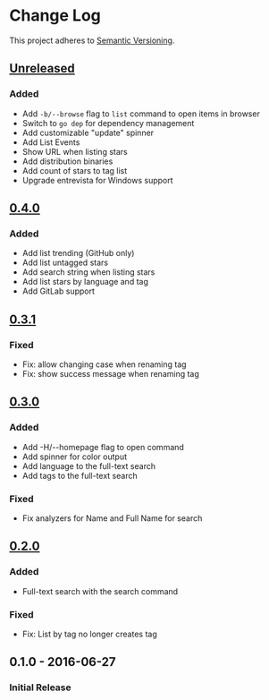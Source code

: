# Change Log

This project adheres to [Semantic Versioning](http://semver.org/).

## [Unreleased]
### Added
- Add `-b/--browse` flag to `list` command to open items in browser
- Switch to `go dep` for dependency management
- Add customizable "update" spinner
- Add List Events
- Show URL when listing stars
- Add distribution binaries
- Add count of stars to tag list
- Upgrade entrevista for Windows support

## [0.4.0]
### Added
- Add list trending (GitHub only)
- Add list untagged stars
- Add search string when listing stars
- Add list stars by language and tag
- Add GitLab support

## [0.3.1]
### Fixed
- Fix: allow changing case when renaming tag
- Fix: show success message when renaming tag

## [0.3.0]
### Added
- Add -H/--homepage flag to open command
- Add spinner for color output
- Add language to the full-text search
- Add tags to the full-text search

### Fixed
- Fix analyzers for Name and Full Name for search

## [0.2.0]
### Added
- Full-text search with the search command

### Fixed
- Fix: List by tag no longer creates tag

## 0.1.0 - 2016-06-27
### Initial Release

[Unreleased]: https://github.com/sniperkit/limo/compare/v0.4.0...HEAD
[0.4.0]: https://github.com/sniperkit/limo/compare/v0.3.1...v0.4.0
[0.3.1]: https://github.com/sniperkit/limo/compare/v0.3.0...v0.3.1
[0.3.0]: https://github.com/sniperkit/limo/compare/v0.2.0...v0.3.0
[0.2.0]: https://github.com/sniperkit/limo/compare/v0.1.0...v0.2.0
